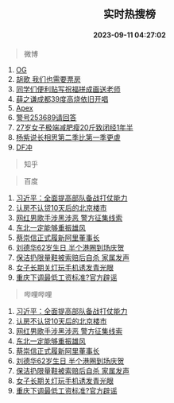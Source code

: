 <div align="center"><h2>实时热搜榜</h2><h4>2023-09-11 04:27:02</h4></div>

> 微博  

1. [OG](https://s.weibo.com/weibo?q=OG&t=31&band_rank=1&Refer=top)<br />
2. [胡歌 我们也需要票房](https://s.weibo.com/weibo?q=%E8%83%A1%E6%AD%8C%20%E6%88%91%E4%BB%AC%E4%B9%9F%E9%9C%80%E8%A6%81%E7%A5%A8%E6%88%BF&t=31&band_rank=2&Refer=top)<br />
3. [同学们便利贴写祝福拼成画送老师](https://s.weibo.com/weibo?q=%23%E5%90%8C%E5%AD%A6%E4%BB%AC%E4%BE%BF%E5%88%A9%E8%B4%B4%E5%86%99%E7%A5%9D%E7%A6%8F%E6%8B%BC%E6%88%90%E7%94%BB%E9%80%81%E8%80%81%E5%B8%88%23&t=31&band_rank=3&Refer=top)<br />
4. [薛之谦成都39度高烧依旧开唱](https://s.weibo.com/weibo?q=%23%E8%96%9B%E4%B9%8B%E8%B0%A6%E6%88%90%E9%83%BD39%E5%BA%A6%E9%AB%98%E7%83%A7%E4%BE%9D%E6%97%A7%E5%BC%80%E5%94%B1%23&t=31&band_rank=4&Refer=top)<br />
5. [Apex](https://s.weibo.com/weibo?q=Apex&t=31&band_rank=5&Refer=top)<br />
6. [警号253689请回答](https://s.weibo.com/weibo?q=%23%E8%AD%A6%E5%8F%B7253689%E8%AF%B7%E5%9B%9E%E7%AD%94%23&t=31&band_rank=6&Refer=top)<br />
7. [27岁女子极端减肥瘦20斤致闭经1年半](https://s.weibo.com/weibo?q=%2327%E5%B2%81%E5%A5%B3%E5%AD%90%E6%9E%81%E7%AB%AF%E5%87%8F%E8%82%A5%E7%98%A620%E6%96%A4%E8%87%B4%E9%97%AD%E7%BB%8F1%E5%B9%B4%E5%8D%8A%23&t=31&band_rank=7&Refer=top)<br />
8. [杨紫说长相思第二季比第一季更虐](https://s.weibo.com/weibo?q=%23%E6%9D%A8%E7%B4%AB%E8%AF%B4%E9%95%BF%E7%9B%B8%E6%80%9D%E7%AC%AC%E4%BA%8C%E5%AD%A3%E6%AF%94%E7%AC%AC%E4%B8%80%E5%AD%A3%E6%9B%B4%E8%99%90%23&t=31&band_rank=8&Refer=top)<br />
9. [DF冲](https://s.weibo.com/weibo?q=DF%E5%86%B2&t=31&band_rank=9&Refer=top)<br />

> 知乎  


> 百度  

1. [习近平：全面提高部队备战打仗能力](https://www.baidu.com/s?wd=%E4%B9%A0%E8%BF%91%E5%B9%B3%EF%BC%9A%E5%85%A8%E9%9D%A2%E6%8F%90%E9%AB%98%E9%83%A8%E9%98%9F%E5%A4%87%E6%88%98%E6%89%93%E4%BB%97%E8%83%BD%E5%8A%9B&sa=fyb_news&rsv_dl=fyb_news)<br />
2. [认房不认贷10天后的北京楼市](https://www.baidu.com/s?wd=%E8%AE%A4%E6%88%BF%E4%B8%8D%E8%AE%A4%E8%B4%B710%E5%A4%A9%E5%90%8E%E7%9A%84%E5%8C%97%E4%BA%AC%E6%A5%BC%E5%B8%82&sa=fyb_news&rsv_dl=fyb_news)<br />
3. [网红男歌手涉黑涉恶 警方征集线索](https://www.baidu.com/s?wd=%E7%BD%91%E7%BA%A2%E7%94%B7%E6%AD%8C%E6%89%8B%E6%B6%89%E9%BB%91%E6%B6%89%E6%81%B6+%E8%AD%A6%E6%96%B9%E5%BE%81%E9%9B%86%E7%BA%BF%E7%B4%A2&sa=fyb_news&rsv_dl=fyb_news)<br />
4. [东北一定能够重振雄风](https://www.baidu.com/s?wd=%E4%B8%9C%E5%8C%97%E4%B8%80%E5%AE%9A%E8%83%BD%E5%A4%9F%E9%87%8D%E6%8C%AF%E9%9B%84%E9%A3%8E&sa=fyb_news&rsv_dl=fyb_news)<br />
5. [蔡崇信正式履新阿里董事长](https://www.baidu.com/s?wd=%E8%94%A1%E5%B4%87%E4%BF%A1%E6%AD%A3%E5%BC%8F%E5%B1%A5%E6%96%B0%E9%98%BF%E9%87%8C%E8%91%A3%E4%BA%8B%E9%95%BF&sa=fyb_news&rsv_dl=fyb_news)<br />
6. [刘德华62岁生日 半个港圈到场庆贺](https://www.baidu.com/s?wd=%E5%88%98%E5%BE%B7%E5%8D%8E62%E5%B2%81%E7%94%9F%E6%97%A5+%E5%8D%8A%E4%B8%AA%E6%B8%AF%E5%9C%88%E5%88%B0%E5%9C%BA%E5%BA%86%E8%B4%BA&sa=fyb_news&rsv_dl=fyb_news)<br />
7. [保洁扔限量鞋被索赔后自杀 家属发声](https://www.baidu.com/s?wd=%E4%BF%9D%E6%B4%81%E6%89%94%E9%99%90%E9%87%8F%E9%9E%8B%E8%A2%AB%E7%B4%A2%E8%B5%94%E5%90%8E%E8%87%AA%E6%9D%80+%E5%AE%B6%E5%B1%9E%E5%8F%91%E5%A3%B0&sa=fyb_news&rsv_dl=fyb_news)<br />
8. [女子长期关灯玩手机诱发青光眼](https://www.baidu.com/s?wd=%E5%A5%B3%E5%AD%90%E9%95%BF%E6%9C%9F%E5%85%B3%E7%81%AF%E7%8E%A9%E6%89%8B%E6%9C%BA%E8%AF%B1%E5%8F%91%E9%9D%92%E5%85%89%E7%9C%BC&sa=fyb_news&rsv_dl=fyb_news)<br />
9. [重庆下调最低工资标准?官方辟谣](https://www.baidu.com/s?wd=%E9%87%8D%E5%BA%86%E4%B8%8B%E8%B0%83%E6%9C%80%E4%BD%8E%E5%B7%A5%E8%B5%84%E6%A0%87%E5%87%86%3F%E5%AE%98%E6%96%B9%E8%BE%9F%E8%B0%A3&sa=fyb_news&rsv_dl=fyb_news)<br />

> 哔哩哔哩  

1. [习近平：全面提高部队备战打仗能力](https://www.baidu.com/s?wd=%E4%B9%A0%E8%BF%91%E5%B9%B3%EF%BC%9A%E5%85%A8%E9%9D%A2%E6%8F%90%E9%AB%98%E9%83%A8%E9%98%9F%E5%A4%87%E6%88%98%E6%89%93%E4%BB%97%E8%83%BD%E5%8A%9B&sa=fyb_news&rsv_dl=fyb_news)<br />
2. [认房不认贷10天后的北京楼市](https://www.baidu.com/s?wd=%E8%AE%A4%E6%88%BF%E4%B8%8D%E8%AE%A4%E8%B4%B710%E5%A4%A9%E5%90%8E%E7%9A%84%E5%8C%97%E4%BA%AC%E6%A5%BC%E5%B8%82&sa=fyb_news&rsv_dl=fyb_news)<br />
3. [网红男歌手涉黑涉恶 警方征集线索](https://www.baidu.com/s?wd=%E7%BD%91%E7%BA%A2%E7%94%B7%E6%AD%8C%E6%89%8B%E6%B6%89%E9%BB%91%E6%B6%89%E6%81%B6+%E8%AD%A6%E6%96%B9%E5%BE%81%E9%9B%86%E7%BA%BF%E7%B4%A2&sa=fyb_news&rsv_dl=fyb_news)<br />
4. [东北一定能够重振雄风](https://www.baidu.com/s?wd=%E4%B8%9C%E5%8C%97%E4%B8%80%E5%AE%9A%E8%83%BD%E5%A4%9F%E9%87%8D%E6%8C%AF%E9%9B%84%E9%A3%8E&sa=fyb_news&rsv_dl=fyb_news)<br />
5. [蔡崇信正式履新阿里董事长](https://www.baidu.com/s?wd=%E8%94%A1%E5%B4%87%E4%BF%A1%E6%AD%A3%E5%BC%8F%E5%B1%A5%E6%96%B0%E9%98%BF%E9%87%8C%E8%91%A3%E4%BA%8B%E9%95%BF&sa=fyb_news&rsv_dl=fyb_news)<br />
6. [刘德华62岁生日 半个港圈到场庆贺](https://www.baidu.com/s?wd=%E5%88%98%E5%BE%B7%E5%8D%8E62%E5%B2%81%E7%94%9F%E6%97%A5+%E5%8D%8A%E4%B8%AA%E6%B8%AF%E5%9C%88%E5%88%B0%E5%9C%BA%E5%BA%86%E8%B4%BA&sa=fyb_news&rsv_dl=fyb_news)<br />
7. [保洁扔限量鞋被索赔后自杀 家属发声](https://www.baidu.com/s?wd=%E4%BF%9D%E6%B4%81%E6%89%94%E9%99%90%E9%87%8F%E9%9E%8B%E8%A2%AB%E7%B4%A2%E8%B5%94%E5%90%8E%E8%87%AA%E6%9D%80+%E5%AE%B6%E5%B1%9E%E5%8F%91%E5%A3%B0&sa=fyb_news&rsv_dl=fyb_news)<br />
8. [女子长期关灯玩手机诱发青光眼](https://www.baidu.com/s?wd=%E5%A5%B3%E5%AD%90%E9%95%BF%E6%9C%9F%E5%85%B3%E7%81%AF%E7%8E%A9%E6%89%8B%E6%9C%BA%E8%AF%B1%E5%8F%91%E9%9D%92%E5%85%89%E7%9C%BC&sa=fyb_news&rsv_dl=fyb_news)<br />
9. [重庆下调最低工资标准?官方辟谣](https://www.baidu.com/s?wd=%E9%87%8D%E5%BA%86%E4%B8%8B%E8%B0%83%E6%9C%80%E4%BD%8E%E5%B7%A5%E8%B5%84%E6%A0%87%E5%87%86%3F%E5%AE%98%E6%96%B9%E8%BE%9F%E8%B0%A3&sa=fyb_news&rsv_dl=fyb_news)<br />
